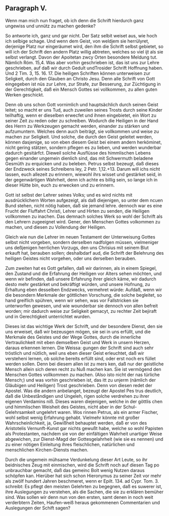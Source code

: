 
<!-- Seite 129 -->

Paragraph V.
------------

Wenn man mich nun fraget, ob ich denn<!-- Seite 130 -->
die Schrift hierdurch ganz ungewiss und unnütz
zu machen gedenke?

So antworte ich, ganz und gar nicht. Der Satz
selbit weiset aus, wie hoch ich selbige schage. Und wenn
dem Geist, von weldjem sie herrülyret, derjenige Platz
nur eingeräumet wird, den ihm die Schrift selbst gebietet,
so will ich der Schrift den andern Platz willig abtreten,
welches so viel ijt als sie selbst verlangt. Davon
der Apoitetan zwcy Orten besondere Meldung tut.
Nämlich Róm. 15,4. Was aber vorhin geschrieben
ist, das ist uns zur Lehre geschrieben, auf daß
wir durch Gedult undTrosider Schrift Hoffnung
haben. Und 2 Tim. 3, 15. 16. 17. Die heiligen
Schriften können unterweisen zur Seligkeit,
durch den Glauben an Christo Jesu. Denn alle
Schrift von Gott eingegeben ist nüs zur Lehre,
zur Strafe, zur Besserung, zur Züchtigung in der
Gerechtigkeit, daß ein Mensch Gottes sei vollkommen,
zu allen guten Werken geschickt.

Denn ob uns schon Gott vornimlich und hauptsächlich
durch seinen Geist leitet; so macht er uns Tud, auch
zuweilen seines Trosts durch seine Kinder teilhaftig,
wenn er dieselben erwecfet und ihnen eingebietet, ein
Wort zu seiner Zeit zu reden oder zu schreiben. Wodurch
die Heiligen in der Hand des Herrn zu Werkzeugen
gemacht werden, einander zu stärken und aufzumuntern.
Welches denn auch beiträgt, sie vollkommen
und weise zu machen zur Seligkeit. Und solche,
die durch den Geist geleitet werden, können dasjenige,
so von eben diesem Geist bei einem andern herköminet,
nicht gering stätzen, sondern pflegen es zu lieben, und
werden wunderbar dadurch gesitárfct. Dieweil solche
Ausflüsse des himmlischen Lebens gegen einander ungemein
dienlich sind, das mit Schwermuth beladene Gesmüth
zu erquicken und zu beleben. Petrus selbst bezeugt,
daß dieses der Endzweck seines Schreibens ley,<!-- Seite 131 -->
2 Petr. 1,12.+13. Darum will ichs nicht lassen,
euch allezeit zu erinnern, wiewohl ihrs wisset und
gestärket seid, in der gegenwärtigen Wahrheit,
denn ich achte es billig sein, so lange ich in dieser
Hütte bin, euch zu erwecken und zu erinnern.

Gott ist selbst der Lehrer seines Volks; und es wird
nichts mit ausdrücklichern Worten aufgezeigt, als daß
diejenigen, so unter dem ncuen Bund stehen, nicht nötig
haben, daß sie jemand lehre. dennoch war
es eine Frucht der Fluffahrt Christi, Lehrer und Hirten
zu senden, die Heiligen vollkommen zu inachen. Das
demnach solches Werk so wohl der Schrift als den Lehrern
zugeeignet wird. Gener, den Menschen Gottes
volkommen zu machen, und diesen zu Vollendung der
Heiligen.

Gleich wie nun die Lehrer im neuen Testament der
Unterweisung Gottes selbst nicht vorgeben, sondern
derselben nadfolgen müssen, vielmeniger uns deßjenigen
herrlichen Vorzugs, den uns Chrisius mit seinem
Blut erkauft hat, berauben sollen; deshalbdarf aud, die
Schrift der Belehrung des heiligen Geistes nicht vorgehen,
oder uns derselben berauben.

Zum zweiten hat es Gott gefallen, daß wir darinnen,
als in einem Spiegel, den Zustand und die Erfahrung
der Heiligen vor Alters sehen möchten, und wenn
wir befinden, daß unsere Erfahrung ihrer gleich käme,
wir dadurch desto mehr gestärket und bekräftigt würden,
und unsere Hofnung, zu Erhaltung eben desselben
Endzwecks, vermehret würde: Aufdaß, wenn wir die
besondern Merkmale der göttlichen Vorschung, die solche
begleitet, so hand greiflich spühren, wenn wir sehen,
was vor Fallstricken sie unterworfen gewesen, und wie
wounderbar sie dennoch von allen  befreit worden; mir
dadurch weise zur Seligkeit gemacyt, zu rechter Zeit
bejiraft und in Gerechtigkeit unterrichtet wurden.

Dieses ist das wichtige Werk der Schrift, und der<!-- Seite 132 -->
besondere Dienst, den sie uns erweiset, daß wir bezeusgen
mögen, sie sei in uns erfüllt, und die Merkmale des
Geistes und der Wege Gottes, durch die innerliche
Vertraulichkeit mit eben demselben Geist und Werk in
unsern Herzen, daraus erkennen lernen. Die Weissa:
gungen der Schrift sind auch sehr tröstlich und nütlich,
weil uns eben dieser Geist erleuchtet, daß wir versteheni
lernen, ob solche bereits erfüllt sind, oder erst noch ers
füllet werden sollen. Denn bei diesem allen ist zu mers
ken, daß nur der geistliche Mensch allein sich deren recht
zu Nuß machen kan. Sie ist vermögend den Menschen
Gottes vollkommen zu machen. (Also isto nicht der nas
türliche Mensch;) und was vorhin geschrieben ist, das
itt zu unjerm (nämlich der Gläubigen und Heiligen)
Trost geschrieben. Denn von diesen redet der Apostel.
Was die andern anbelanget, bezeugt der Apostel Pes
trus deutlich, daß die Unbeståndigen und Ungeleh,
rigen solche verdrehen zu ihrer eigenen Verdamins
niß. Dieses waren diejenigen, welche in der göttlis
chen und himmlischen Weisheit des Geistes, nicht aber
in der Schul-Gelehrsamkeit ungelehrt waren. Wos
rinnen Petrus, als ein armer Fischer, wohl selbst wenig
Erfahrung gehabt. Vielmehr könnte mit großer
Wahrscheinlichkeit, ja, Gewißheit behauptet werden,
daß er von des Aristotelis Vernunft-Kunst gar nichts
gewußt habe, welche so wohl Papisten als Protestanten,
nachdem sie von der einfältigen Wahrheit unartiger
Weise abgewichen, zur Dienst-Magd der Gottesgelahrheit
(wie sie es nennen) und zu einer nötigen
Einleitung ihres fleischlichen, natürlichen und menschlichen
Kirchen-Diensts machen.

Durch die ungemein mühsame Verdunkelung dieser
Art Leute, so ihr beidnisches Zeug mit einmischen, wird
die Schrift noch auf diesen Tag po unbrauchbar gemacht,
daß das gemeinc Bolt wenig Nutzen daraus
schöpfen kan. Hierüber hat sich schon Hieronymus zu<!-- Seite 133 -->
seiner Zeit vor mehr als zwölf hundert Jahren beschmeret,
wenn er Epilt. 134. ad Cypr. Tom. 3. schreibt:
Es pflegt den meisten Gelehrten zu begegnen,
daß es suwerer ist, ihre Auslegungen zu verstehen,
als die Sachen, die sie zu erklären bemüher sind.
Was sollen wir denn nun von den ersten, samt denen in
noch weit verderbtern Zeiten, Haufen-weiß heraus
gekommenen Commentarien und Auslegungen der
Schift sagen?